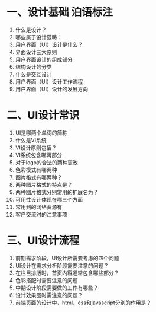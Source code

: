 # 一、设计基础 泊语标注
1. 什么是设计？
2. 哪些属于设计范畴：
3. 用户界面（UI）设计是什么？
4. 界面设计三大原则
5. 用户界面设计的组成部分
6. 结构设计的分类
7. 什么是交互设计
9. 用户界面（UI）设计工作流程
10. 用户界面（UI）设计的发展方向
# 二、UI设计常识
1. UI是哪两个单词的简称
2. 什么是VI系统
3. VI设计原则包括？
4. VI系统包含哪两部分
5. 对于logo的合法的两种更改
6. 色彩模式有哪两种
7. 图片格式有哪两种？
8. 两种图片格式的特点是？
9. 两种图片格式分别常用的扩展名为？
10.	可用性设计体现在哪三个方面
11.	常用到的网络资源有
12.	客户交流时的注意事项
# 三、UI设计流程
1. 前期需求阶段，UI设计所需要考虑的四个问题
2. UI设计在需求分析阶段需要注意的问题？
3. 在栏目排版时，首页内容通常包含哪些部分？
4. 色彩搭配时需要注意的问题
5. 中期设计阶段需要做的工作有哪些？
6. 设计效果图时需注意的问题？
7. 前端页面的设计中，html、css和javascript分别的作用是？


